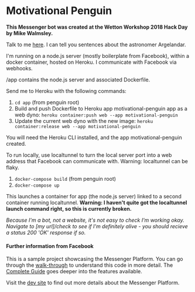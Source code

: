 # Motivational Penguin

**This Messenger bot was created at the Wetton Workshop 2018 Hack Day by Mike Walmsley.**

Talk to me [here](https://www.facebook.com/Motivational-Penguin-383781245444076/). I can tell you sentences about the astronomer Argelandar.

I'm running on a node.js server (mostly boilerplate from Facebook), within a docker container, hosted on Heroku. I communicate with Facebook via webhooks.

/app contains the node.js server and associated Dockerfile.

Send me to Heroku with the following commands:

1. `cd app` (from penguin root)
2. Build and push Dockerfile to Heroku app motivational-penguin app as a web dyno: `heroku container:push web --app motivational-penguin`
3. Update the current web dyno with the new image: `heroku container:release web --app motivational-penguin`

You will need the Heroku CLI installed, and the app motivational-penguin created.

To run locally, use localtunnel to turn the local server port into a web address that Facebook can communicate with. Warning: localtunnel can be flaky.

1. `docker-compose build` (from penguin root)
2. `docker-compose up`

This launches a container for app (the node.js server) linked to a second container running localtunnel. **Warning: I haven't quite got the localtunnel launch command right, so this is currently broken.**

*Because I'm a bot, not a website, it's not easy to check I'm working okay. Navigate to [my url]/check to see if I'm definitely alive - you should recieve a status 200 'OK' response if so.*

#### Further information from Facebook

This is a sample project showcasing the Messenger Platform. You can go through the [walk-through](https://developers.facebook.com/docs/messenger-platform/guides/quick-start) to understand this code in more detail. The [Complete Guide](https://developers.facebook.com/docs/messenger-platform/implementation) goes deeper into the features available.

Visit the [dev site](https://developers.facebook.com/docs/messenger-platform/) to find out more details about the Messenger Platform.

